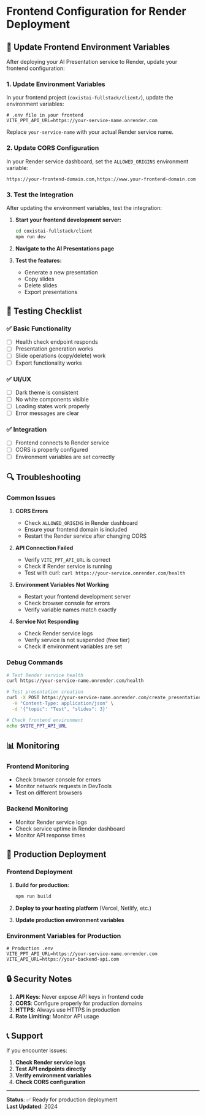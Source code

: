# Frontend Configuration for Render Deployment

## 🔧 Update Frontend Environment Variables

After deploying your AI Presentation service to Render, update your frontend configuration:

### 1. Update Environment Variables

In your frontend project (`coxistai-fullstack/client/`), update the environment variables:

```env
# .env file in your frontend
VITE_PPT_API_URL=https://your-service-name.onrender.com
```

Replace `your-service-name` with your actual Render service name.

### 2. Update CORS Configuration

In your Render service dashboard, set the `ALLOWED_ORIGINS` environment variable:

```
https://your-frontend-domain.com,https://www.your-frontend-domain.com
```

### 3. Test the Integration

After updating the environment variables, test the integration:

1. **Start your frontend development server:**

   ```bash
   cd coxistai-fullstack/client
   npm run dev
   ```

2. **Navigate to the AI Presentations page**

3. **Test the features:**
   - Generate a new presentation
   - Copy slides
   - Delete slides
   - Export presentations

## 🧪 Testing Checklist

### ✅ Basic Functionality

- [ ] Health check endpoint responds
- [ ] Presentation generation works
- [ ] Slide operations (copy/delete) work
- [ ] Export functionality works

### ✅ UI/UX

- [ ] Dark theme is consistent
- [ ] No white components visible
- [ ] Loading states work properly
- [ ] Error messages are clear

### ✅ Integration

- [ ] Frontend connects to Render service
- [ ] CORS is properly configured
- [ ] Environment variables are set correctly

## 🔍 Troubleshooting

### Common Issues

1. **CORS Errors**

   - Check `ALLOWED_ORIGINS` in Render dashboard
   - Ensure your frontend domain is included
   - Restart the Render service after changing CORS

2. **API Connection Failed**

   - Verify `VITE_PPT_API_URL` is correct
   - Check if Render service is running
   - Test with curl: `curl https://your-service.onrender.com/health`

3. **Environment Variables Not Working**

   - Restart your frontend development server
   - Check browser console for errors
   - Verify variable names match exactly

4. **Service Not Responding**
   - Check Render service logs
   - Verify service is not suspended (free tier)
   - Check if environment variables are set

### Debug Commands

```bash
# Test Render service health
curl https://your-service-name.onrender.com/health

# Test presentation creation
curl -X POST https://your-service-name.onrender.com/create_presentation \
  -H "Content-Type: application/json" \
  -d '{"topic": "Test", "slides": 3}'

# Check frontend environment
echo $VITE_PPT_API_URL
```

## 📊 Monitoring

### Frontend Monitoring

- Check browser console for errors
- Monitor network requests in DevTools
- Test on different browsers

### Backend Monitoring

- Monitor Render service logs
- Check service uptime in Render dashboard
- Monitor API response times

## 🚀 Production Deployment

### Frontend Deployment

1. **Build for production:**

   ```bash
   npm run build
   ```

2. **Deploy to your hosting platform** (Vercel, Netlify, etc.)

3. **Update production environment variables**

### Environment Variables for Production

```env
# Production .env
VITE_PPT_API_URL=https://your-service-name.onrender.com
VITE_API_URL=https://your-backend-api.com
```

## 🔒 Security Notes

1. **API Keys**: Never expose API keys in frontend code
2. **CORS**: Configure properly for production domains
3. **HTTPS**: Always use HTTPS in production
4. **Rate Limiting**: Monitor API usage

## 📞 Support

If you encounter issues:

1. **Check Render service logs**
2. **Test API endpoints directly**
3. **Verify environment variables**
4. **Check CORS configuration**

---

**Status**: ✅ Ready for production deployment  
**Last Updated**: 2024
